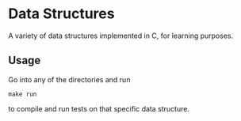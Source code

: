 # Data Structures

A variety of data structures implemented in C, for learning purposes.

## Usage

Go into any of the directories and run

```
make run
```

to compile and run tests on that specific data structure.
